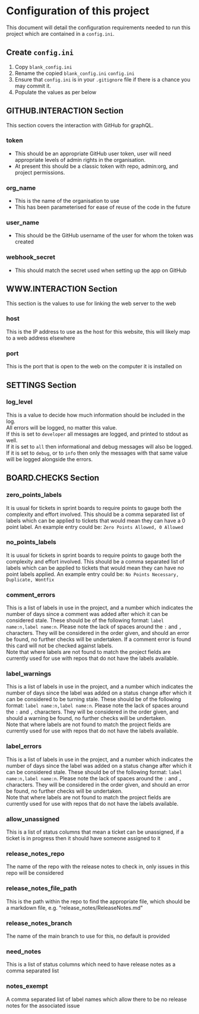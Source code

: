 # Configuration of this project

This document will detail the configuration requirements needed to run this project which are contained in a `config.ini`.

## Create `config.ini`
1. Copy `blank_config.ini`
2. Rename the copied `blank_config.ini` `config.ini`
3. Ensure that `config.ini` is in your `.gitignore` file if there is a chance you may commit it.
4. Populate the values as per below

## GITHUB.INTERACTION Section
This section covers the interaction with GitHub for graphQL.
### token
- This should be an appropriate GitHub user token, user will need appropriate levels of admin rights in the organisation.
- At present this should be a classic token with repo, admin:org, and project permissions.

### org_name
- This is the name of the organisation to use
- This has been parameterised for ease of reuse of the code in the future

### user_name
- This should be the GitHub username of the user for whom the token was created

### webhook_secret
- This should match the secret used when setting up the app on GitHub

## WWW.INTERACTION Section
This section is the values to use for linking the web server to the web

### host
This is the IP address to use as the host for this website, this will likely map to a web address 
elsewhere

### port
This is the port that is open to the web on the computer it is installed on

## SETTINGS Section

### log_level
This is a value to decide how much information should be included in the log.<br>
All errors will be logged, no matter this value.<br>
If this is set to `developer` all messages are logged, and printed to stdout as well.<br>
If it is set to `all` then informational and debug messages will also be logged.
If it is set to `debug`, or to `info` then only the messages with that same value will be logged 
alongside the errors.

## BOARD.CHECKS Section

### zero_points_labels
It is usual for tickets in sprint boards to require points to gauge both the complexity and effort 
involved. This should be a comma separated list of labels which can be applied to tickets that
would mean they can have a 0 point label. An example entry could be: `Zero Points Allowed, 0 Allowed`

### no_points_labels
It is usual for tickets in sprint boards to require points to gauge both the complexity and effort 
involved. This should be a comma separated list of labels which can be applied to tickets that
would mean they can have no point labels applied. An example entry could be:
`No Points Necessary, Duplicate, Wontfix`

### comment_errors
This is a list of labels in use in the project, and a number which indicates the number of days 
since a comment was added after which it can be considered stale. These should be of the following 
format: `label name:n,label name:n`. Please note the lack of spaces around the `:` and `,` 
characters. They will be considered in the order given, and should an error be found, no further 
checks will be undertaken. If a comment error is found this card will not be checked against 
labels.
<br/> 
Note that where labels are not found to match the project fields are currently used for use with
repos that do not have the labels available.

### label_warnings
This is a list of labels in use in the project, and a number which indicates the number of 
days since the label was added on a status change after which it can be considered to be turning 
stale. These should be of the following format: `label name:n,label name:n`. Please note the 
lack of spaces around the `:` and `,` characters. They will be considered in the order given, 
and should a warning be found, no further checks will be undertaken. 
<br/> 
Note that where labels are not found to match the project fields are currently used for use with
repos that do not have the labels available.

### label_errors
This is a list of labels in use in the project, and a number which indicates the number of 
days since the label was added on a status change after which it can be considered stale. 
These should be of the following format: `label name:n,label name:n`. Please note the lack of 
spaces around the `:` and `,` characters. They will be considered in the order given, and should 
an error be found, no further checks will be undertaken. 
<br/> 
Note that where labels are not found to match the project fields are currently used for use with
repos that do not have the labels available.

### allow_unassigned
This is a list of status columns that mean a ticket can be unassigned, if a ticket is in progress
then it should have someone assigned to it

### release_notes_repo
The name of the repo with the release notes to check in, only issues in this repo will be considered

### release_notes_file_path
This is the path within the repo to find the appropriate file, which should be a markdown
file, e.g. "release_notes/ReleaseNotes.md"

### release_notes_branch
The name of the main branch to use for this, no default is provided

### need_notes
This is a list of status columns which need to have release notes as a comma separated list

### notes_exempt
A comma separated list of label names which allow there to be no release notes for the associated issue
